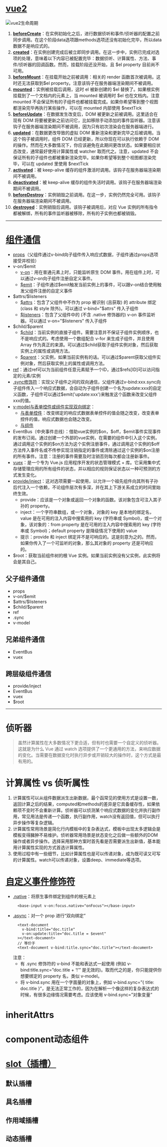 # [vue2](https://cdn.jsdelivr.net/gh/wangyi1217678365/yi-image-host/lifecycle.png)
![vue2生命周期](https://cdn.jsdelivr.net/gh/wangyi1217678365/yi-image-host/16ca74f183827f46~tplv-t2oaga2asx-zoom-in-crop-mark:3024:0:0:0.awebp)
1. **[beforeCreate](https://v2.cn.vuejs.org/v2/api/#beforeCreate)**：在实例初始化之后，进行数据侦听和事件/侦听器的配置之前同步调用。在这个阶段data选项跟methods选项还没有初始化完毕，所以data数据不是响应式的。
2. **[created](https://v2.cn.vuejs.org/v2/api/#created)**：在实例创建完成后被立即同步调用。在这一步中，实例已完成对选项的处理，意味着以下内容已被配置完毕：数据侦听、计算属性、方法、事件/侦听器的回调函数。然而，挂载阶段还没开始，且 $el property 目前尚不可用。
3. **[beforeMount](https://v2.cn.vuejs.org/v2/api/#beforeMount)**：在挂载开始之前被调用：相关的 render 函数首次被调用。这时还无法获取到$el property。注意该钩子在服务器端渲染期间不被调用。
4. **[mounted](https://v2.cn.vuejs.org/v2/api/#mounted)**：实例被挂载后调用，这时 el 被新创建的 \$el 替换了。如果根实例挂载到了一个文档内的元素上，当 mounted 被调用时 \$el 也在文档内。注意 mounted 不会保证所有的子组件也都被挂载完成。如果你希望等到整个视图都渲染完毕再执行某些操作，可以在 mounted 内部使用 $nextTick
5. **[beforeUpdate](https://v2.cn.vuejs.org/v2/api/#beforeUpdate)**：在数据发生改变后，DOM 被更新之前被调用。这里适合在现有 DOM 将要被更新之前访问它，比如移除手动添加的事件监听器。注意该钩子在服务器端渲染期间不被调用，因为只有初次渲染会在服务器端进行。
6. **[updated](https://v2.cn.vuejs.org/v2/api/#updated)**：在数据更改导致的虚拟 DOM 重新渲染和更新完毕之后被调用。当这个钩子被调用时，组件 DOM 已经更新，所以你现在可以执行依赖于 DOM 的操作。然而在大多数情况下，你应该避免在此期间更改状态。如果要相应状态改变，通常最好使用计算属性或 watcher 取而代之。注意，updated 不会保证所有的子组件也都被重新渲染完毕。如果你希望等到整个视图都渲染完毕，可以在 updated 里使用 $nextTick
7. **[activated](https://v2.cn.vuejs.org/v2/api/#activated)**：被 keep-alive 缓存的组件激活时调用。该钩子在服务器端渲染期间不被调用。
8. **[deactivated](https://v2.cn.vuejs.org/v2/api/#deactivated)**：被 keep-alive 缓存的组件失活时调用。该钩子在服务器端渲染期间不被调用。
9. **[beforeDestroy](https://v2.cn.vuejs.org/v2/api/#beforeDestroy)**：实例销毁之前调用。在这一步，实例仍然完全可用。该钩子在服务器端渲染期间不被调用。
10. **[destroyed](https://v2.cn.vuejs.org/v2/api/#destroyed)**：实例销毁后调用。该钩子被调用后，对应 Vue 实例的所有指令都被解绑，所有的事件监听器被移除，所有的子实例也都被销毁。
---
# [组件通信](https://juejin.cn/post/6999687348120190983#heading-10)
- [props](https://v2.cn.vuejs.org/v2/guide/components-props.html)（父组件通过v-bind向子组件传入响应式数据，子组件通过props选项接受并校验）
- v-on/$emit
  - [v-on](https://v2.cn.vuejs.org/v2/api/#v-on)：用在普通元素上时，只能监听原生 DOM 事件。用在组件上时，可以通过v-on向子组件注册自定义事件。
  - [$emit](https://v2.cn.vuejs.org/v2/api/#vm-emit)：子组件通过\$emit触发当前实例上的事件，可以跟v-on结合使用触发父组件注册的自定义事件
- \$attrs/$listeners
  - [$attrs](https://v2.cn.vuejs.org/v2/api/#vm-attrs)：包含了父组件中不作为 prop 被识别 (且获取) 的 attribute 绑定 (class 和 style 除外)。可以通过 v-bind="\$attrs" 传入子组件
  - [$listeners](https://v2.cn.vuejs.org/v2/api/#vm-listeners)：包含了父组件中的 (不含 .native 修饰器的) v-on 事件监听器。可以通过 v-on="\$listeners" 传入子组件
- \$child/$parent
  - [$child](https://v2.cn.vuejs.org/v2/api/#vm-children)：当前实例的直接子组件。需要注意并不保证子组件实例顺序，也不是响应式的。考虑使用一个数组配合 v-for 来生成子组件，并且使用 Array 作为真正的来源。可以通过\$child获取子组件实例对象，然后获取实例上的属性或调用方法。
  - [$parent](https://v2.cn.vuejs.org/v2/api/#vm-parent)：父实例，如果当前实例有的话。可以通过\$parent获取父组件实例对象，然后获取实例上的属性或调用方法。
- [ref](https://v2.cn.vuejs.org/v2/guide/components-edge-cases.html#%E8%AE%BF%E9%97%AE%E5%AD%90%E7%BB%84%E4%BB%B6%E5%AE%9E%E4%BE%8B%E6%88%96%E5%AD%90%E5%85%83%E7%B4%A0)：通过ref可以为当前组件任意元素赋予一个ID，通过$refs[ID]可以访问指定的元素/实例
- [.sync修饰符](https://v2.cn.vuejs.org/v2/guide/components-custom-events.html#sync-%E4%BF%AE%E9%A5%B0%E7%AC%A6)：实现父子组件之间的双向通信，父组件通过v-bind:xxx.sync向子组件传入一个响应式数据，会自动为子组件创建一个名为update:xxx的自定义函数，子组件可以通过$emit('update:xxx')来触发这个函数来改变父组件xxx的值。
- [v-model与表单控件或组件实现双向绑定](https://v2.cn.vuejs.org/v2/api/#v-model)：
  - [与表单控件](https://v2.cn.vuejs.org/v2/guide/forms.html#%E5%9F%BA%E7%A1%80%E7%94%A8%E6%B3%95)：改变绑定的响应式数据表单控件的值会随之改变，改变表单控件的值，响应式数据也会随之改变。
  - [与组件](https://v2.cn.vuejs.org/v2/guide/components-custom-events.html#%E8%87%AA%E5%AE%9A%E4%B9%89%E7%BB%84%E4%BB%B6%E7%9A%84-v-model)
- EventBus（中央事件总线）：借助vue实例的\$on，\$off，\$emit事件实现事件的发布订阅。通过创建一个外部的vue实例，在需要的组件中引入这个实例，通过调用这个实例的\$on方法为这个实例注册事件，通过调用这个实例的\$off方法传入事件名或不传参实现注销指定的事件或清除通过这个实例的\$on注册的所有事件。注意：注册的事件需要及时注销否则每次都会注册新事件。
- [vuex](https://v3.vuex.vuejs.org/zh/)：是一个专为 Vue.js 应用程序开发的状态管理模式 + 库。它采用集中式存储管理应用的所有组件的状态，并以相应的规则保证状态以一种可预测的方式发生变化。
- [provide/inject](https://v2.cn.vuejs.org/v2/api/#provide-inject)：这对选项需要一起使用，以允许一个祖先组件向其所有子孙后代注入一个依赖，不论组件层次有多深，并在其上下游关系成立的时间里始终生效。
  - provide：应该是一个对象或返回一个对象的函数。该对象包含可注入其子孙的 property。
  - inject：一个字符串数组，或一个对象，对象的 key 是本地的绑定名，value 是在可用的注入内容中搜索用的 key (字符串或 Symbol)，或一个对象，该对象的：from property 是在可用的注入内容中搜索用的 key (字符串或 Symbol)；default property 是降级情况下使用的 value
  - 提示：provide 和 inject 绑定并不是可响应的。这是刻意为之的。然而，如果你传入了一个可监听的对象，那么其对象的 property 还是可响应的。
- $root：获取当前组件树的根 Vue 实例。如果当前实例没有父实例，此实例将会是其自己。
## 父子组件通信
- props
- v-on/$emit
- \$attrs/$listeners
- \$child/$parent
- ref
- .sync
- v-model

## 兄弟组件通信
- EventBus
- vuex

## 跨层级组件通信
- provide/inject
- EventBus
- vuex
- $root
---
# 侦听器

> 虽然计算属性在大多数情况下更合适，但有时也需要一个自定义的侦听器。这就是为什么 Vue 通过 watch 选项提供了一个更通用的方法，来响应数据的变化。当需要在数据变化时执行异步或开销较大的操作时，这个方式是最有用的。

# 计算属性 vs 侦听属性
  1. 计算属性可以从组件数据派生出新数据，最个函常见的使用方式是设置一数，返回计算之后的结果，computed和methods的差异是它具备缓存性，如果依赖项不变时不会重新计算。侦听器可以侦测某个响应式数据的变化并执行副作用，常见用法是传递一个函数，执行副作用，watch没有返回值，但可以执行异步操作等复杂逻辑。
  2. 计算属性常用场景是简化行内模板中的复杂表达式，模板中出现太多逻辑会是模板变得臃肿不易维护。侦听器常用场景是状态变化之后做一些额外的DOM操作或者异步操作。选择采用那种方案时首先看是否需要派生出新值，基本能用计算属性实现的方式首选计算属性。
  3. 使用过程中有一些细节，比如计算属性也是可以传递对象，成为既可读又可写的计算属性。watch可以传递对象，设置deep、immediate等选项。

# [自定义事件修饰符](https://v2.cn.vuejs.org/v2/guide/components-custom-events.html#%E5%B0%86%E5%8E%9F%E7%94%9F%E4%BA%8B%E4%BB%B6%E7%BB%91%E5%AE%9A%E5%88%B0%E7%BB%84%E4%BB%B6)

- [.native](https://v2.cn.vuejs.org/v2/guide/components-custom-events.html#%E5%B0%86%E5%8E%9F%E7%94%9F%E4%BA%8B%E4%BB%B6%E7%BB%91%E5%AE%9A%E5%88%B0%E7%BB%84%E4%BB%B6)：将原生事件绑定到组件的根元素上
  ```
    <base-input v-on:focus.native="onFocus"></base-input>
  ```
- [.async](https://v2.cn.vuejs.org/v2/guide/components-custom-events.html#sync-%E4%BF%AE%E9%A5%B0%E7%AC%A6)：对一个 prop 进行“双向绑定”
  ```
    <text-document
      v-bind:title="doc.title"
      v-on:update:title="doc.title = $event"
    ></text-document>
    // 等价于
    <text-document v-bind:title.sync="doc.title"></text-document>
  ```
  注意：
  - 有 .sync 修饰符的 v-bind 不能和表达式一起使用 (例如 v-bind:title.sync=”doc.title + ‘!’” 是无效的)。取而代之的是，你只能提供你想要绑定的 property 名，类似 v-model。
  - 将 v-bind.sync 用在一个字面量的对象上，例如 v-bind.sync=”{ title: doc.title }”，是无法正常工作的，因为在解析一个像这样的复杂表达式的时候，有很多边缘情况需要考虑。应该使用 v-bind.sync=”对象变量”
# inheritAttrs

# component动态组件

# [slot（插槽）](https://v2.cn.vuejs.org/v2/guide/components-slots.html)

## 默认插槽

## 具名插槽

## 作用域插槽

## 动态插槽


